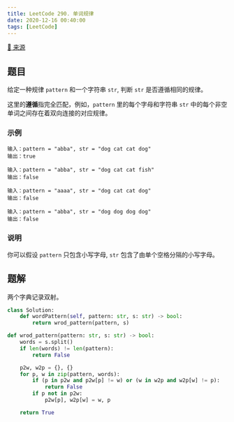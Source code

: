 ```yaml
---
title: LeetCode 290. 单词规律
date: 2020-12-16 00:40:00
tags: [LeetCode]
---
```


[:link: 来源](https://leetcode-cn.com/problems/word-pattern/)

## 题目

给定一种规律 `pattern` 和一个字符串 `str`, 判断 `str` 是否遵循相同的规律。

这里的**遵循**指完全匹配，例如，`pattern` 里的每个字母和字符串 `str` 中的每个非空单词之间存在着双向连接的对应规律。

### 示例

```raw
输入：pattern = "abba", str = "dog cat cat dog"
输出：true
```

```raw
输入：pattern = "abba", str = "dog cat cat fish"
输出：false
```

```raw
输入：pattern = "aaaa", str = "dog cat cat dog"
输出：false
```

```raw
输入：pattern = "abba", str = "dog dog dog dog"
输出：false
```

### 说明

你可以假设 `pattern` 只包含小写字母, `str` 包含了由单个空格分隔的小写字母。

<!-- more -->

## 题解

两个字典记录双射。

```python
class Solution:
    def wordPattern(self, pattern: str, s: str) -> bool:
        return wrod_pattern(pattern, s)

def wrod_pattern(pattern: str, s: str) -> bool:
    words = s.split()
    if len(words) != len(pattern):
        return False

    p2w, w2p = {}, {}
    for p, w in zip(pattern, words):
        if (p in p2w and p2w[p] != w) or (w in w2p and w2p[w] != p):
            return False
        if p not in p2w:
            p2w[p], w2p[w] = w, p

    return True
```
